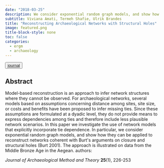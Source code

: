 ```yaml
---
date: "2018-03-25"
description: We consider exponential random graph models, and show how they can be applied to reconstruct networks coherent with Burt's arguments on closure and structural holes.
subtitle: Viviana Amati, Termeh Shafie, Ulrik Brandes
title: "Reconstructing Archaeological Networks with Structural Holes"
image: featured.png
title-block-style: none
toc: false
categories: 
  - ergm
  - archaeology
---
```


<button type="button" class="btn btn-outline-success"><a href="https://doi.org/10.1007/s10816-017-9335-1" target="_blank">journal</a></button>



## Abstract 
Model-based reconstruction is an approach to infer network structures where they cannot be observed. For archaeological networks, several models based on assumptions concerning distance among sites, site size, or costs and benefits have been proposed to infer missing ties. Since these assumptions are formulated at a dyadic level, they do not provide means to express dependencies among ties and therefore include less plausible network scenarios. In this paper we investigate the use of network models that explicitly incorporate tie dependence. In particular, we consider exponential random graph models, and show how they can be applied to reconstruct networks coherent with Burt's arguments on closure and structural holes (Burt 2001). The approach is illustrated on data from the Middle Bronze Age in the Aegean.
authors:
 
*Journal of Archaeological Method and Theory* **25**(1), 226-253
